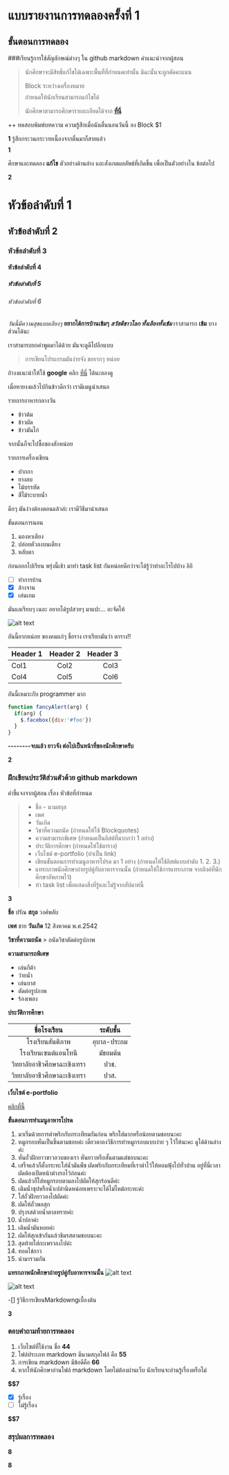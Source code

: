 # แบบรายงานการทดลองครั้งที่ 1

## ขั้นตอนการทดลอง

###เรียนรู้การใช้สัญลักษณ์ต่างๆ ใน github markdown
คำแนะนำจากผู้สอน
> นักศึกษาจะมีสิทธิ์แก้ไขได้เฉพาะพื้นที่ที่กำหนดเท่านั้น มิฉะนั้นจะถูกตัดคะแนน
> 
> Block ระหว่างเครื่องหมาย $$$$ กำหนดให้นักเรียนสามารถแก้ไขได้
> 
> นักศึกษาสามารถศึกษารายละเอียดได้จาก **[ที่นี่](https://ankworld.github.io/2017-10-3-How_to_Write_Github_Markdown.html)**

++ ทดสอบพิมพ์บทความ ความรู้สึกเมื่อฉันตื่นนอนวันนี้ ลง Block $1

**$$$$1**
รู้สึกกระวนกระวายเนื้องจากตื่นมาก็สายแล้ว
**$$$$1**

ศึกษาและทดลอง **แก้ไข** ตัวอย่างด้านล่าง และสังเกตผลลัพธ์ที่เกิดขึ้น เพื่อเป็นตัวอย่างใน ข้อต่อไป

**$$$$2**

# หัวข้อลำดับที่ 1
## หัวข้อลำดับที่ 2
### หัวข้อลำดับที่ 3
#### หัวข้อลำดับที่ 4
##### หัวข้อลำดับที่ 5
###### หัวข้อลำดับที่ 6

_วันนี้มีความสุขแบบเอียงๆ_
**อยากได้การบ้านเข้มๆ**
**_สวัสดีชาวโลก ทั้งเอียงทั้งเข้ม_**
เราสามารถ **เข้ม** บางส่วนได้นะ

เราสามารถยกคำพูดมาได้ด้วย มันจะดูดีไปอีกแบบ
> การเขียนโปรแกรมมันง่ายจัง ขอยากๆ หน่อย

ถ้างงแนะนำให้ใช้ **google** คลิก [ที่นี่](https://www.google.co.th) ได้นะลองดู

เมื่อหายงงแล้วไปกินข้าวดีกว่า เรามีเมนูนำเสนอ

รายการอาหารกลางวัน
- ข้าวต้ม
- ข้าวผัด
- ข้าวมันไก่

จากนั้นก็จะไปซื้อของสักหน่อย

รายการเครื่องเขียน
* ปากกา
* ยางลบ
* ไม้บรรทัด
* สีไม้ระบายน้ำ

ดึกๆ มันง่วงต้องตอนแล้วล่ะ เรามีวิธีมานำเสนอ

ขั้นตอนการนอน
1. มองหาเตียง
2. ปล่อยตัวลงบนเตียง
3. หลับตา

ก่อนออกไปเรียน พรุ่งนี้เช้า มาทำ task list กันหน่อยดีกว่าจะได้รู้ว่าทำอะไรไปบ้าง อิอิ

- [ ] ทำการบ้าน
- [x] ล้างจาน
- [x] เล่นเกม

มันแลเรียบๆ เนอะ อยากได้รูปสวยๆ มาแปะ... อะจัดให้

![alt text](https://scontent.fbkk5-6.fna.fbcdn.net/v/t1.0-9/20155972_1222776067867584_8222141954943801824_n.jpg?oh=4ecb5096824d2af420a7d68bd1d16323&oe=5A7D4107)

อันนี้ยากหน่อย ของคนแก่ๆ ชื่อราง เราเรียกมันว่า ตาราง!!

| Header 1 | Header 2 | Header 3 |
|----------|:--------:|---------:|
|Col1      |   Col2   |   Col3   |
|Col4      |   Col5   |   Col6   |

อันนี้เหมาะกับ programmer มาก

```javascript
function fancyAlert(arg) {
  if(arg) {
    $.facebox({div:'#foo'})
  }
}
```

**--------จบแล้ว ยาวจัง ต่อไปเป็นหน้าที่ของนักศึกษาครับ**

**$$$$2**


### ฝึกเขียนประวัติส่วนตัวด้วย github markdown
คำชี้แจงจากผู้สอน เรื่อง หัวข้อที่กำหนด
> - ชื่อ - นามสกุล
> - เพศ
> - วันเกิด
> - วิชาที่ความถนัด (กำหนดให้ใช้ Blockquotes)
> - ความสามารถพิเศษ (กำหนดเป็นลิสต์ที่มากกว่า 1 อย่าง)
> - ประวัติการศึกษา (กำหนดให้ใช้ตาราง)
> - เว็บไซต์ e-portfolio (ทำเป็น link)
> - เขียนขั้นตอนการทำเมนูอาหารโปรด มา 1 อย่าง (กำหนดให้ใช้ลิสต์แบบลำดับ 1. 2. 3.)
> - แทรกภาพนักศึกษาถ่ายรูปคู่กับอาหารจานนั้น (กำหนดให้ใช้การแทรกภาพ จากลิงค์ที่นักศึกษาอัพภาพไว้)
> - ทำ task list เพื่อแสดงสิ่งที่รู้และไม่รู้จากสัปดาห์นี้

**$$$$3**

**ชื่อ** ปรัณ **สกุล** วงศ์พลับ

**เพศ** ชาย
**วันเกิด** 12 สิงหาคม พ.ศ.2542

**วิชาที่ความถนัด** > ถนัดวิชาตัดต่อรูปภาพ

**ความสามารถพิเศษ** 
- เล่นกีต้า
- ว่ายน้ำ 
- เล่นบาส
- ตัดต่อรูปภาพ
- ร้องเพลง

**ประวัติการศึกษา**

| ชื่อโรงเรียน | ระดับชั้น |
|:---------:|:------:|
| โรงเรียนสันติภาพ| อุบาล-ประถม |
| โรงเรียนเซนต์แอนโทนี | มัธยมต้น |
| วิทยาลัยอาชีวศึกษาฉะเชิงเทรา | ปวช. |
| วิทยาลัยอาชีวศึกษาฉะเชิงเทรา | ปวส. |

**เว็บไซต์ e-portfolio**

[คลิกที่นี้](https://sites.google.com/site/parankawin/)

**ขั้นตอนการทำเมนูอาหารโปรด**
1. มาเริ่มด้วยการตำพริกกับกระเทียมกันก่อน พริกใส่มากหรือน้อยตามชอบนะคะ
2. หมูกรอบหั่นเป็นชิ้นตามชอบค่ะ เดี๋ยวตาลงวิธีการทำหมูกรอบแบบง่าย ๆ ไว้ให้นะคะ ดูได้ด้านล่างค่ะ
3. หั่นถั่วฝักยาวขาวอวบของเรา หั่นยาวหรือสั้นตามแต่ชอบนะคะ
4. เสร็จแล้วก็ตั้งกระทะใส่น้ำมันพืช ผัดพริกกับกระเทียมที่เราตำไว้ให้หอมฟุ้งไปทั่วบ้าน อยู่ที่นี่เวลาผัดต้องเปิดหน้าต่างรอไว้ก่อนค่ะ
5. ผัดแล้วก็ใส่หมูกรอบตามลงไปผัดให้สุกร้อนดีค่ะ
6. เติมน้ำซุปหรือน้ำเปล่านิดหน่อยเพราะจะได้ไม่ไหม้กระทะค่ะ
7. ใส่ถั่วฝักยาวลงไปผัดค่ะ
8. ผัดให้ถั่วพอสุก
9. ปรุงรสด้วยน้ำตาลทรายค่ะ
10. น้ำปลาค่ะ
11. เติมน้ำมันหอยค่ะ
12. ผัดให้สุกเข้ากันแล้วชิมรสตามชอบนะคะ
13. สุดท้ายใส่กะเพราลงไปค่ะ
14. ทอดไข่กาว
15. นำมารวมกัน

**แทรกภาพนักศึกษาถ่ายรูปคู่กับอาหารจานนั้น**
![alt text](https://scontent.fbkk10-1.fna.fbcdn.net/v/t1.0-9/21317913_943339305820819_5357985384932614059_n.jpg?oh=bb0196448eae648257708be228bdd3de&oe=5A6D4804)

![alt text](https://img.kapook.com/u/2016/surauch/cook1/padkapow23.jpg)

-[] รู้วิธีการเขียนMarkdowngเบื้องต้น

**$$$$3**

### ตอบคำถามท้ายการทดลอง

1. เว็บไซต์ที่ใช้งาน ชื่อ **$4    4$**
2. ไฟล์ประเภท markdown มีนามสกุลไฟล์ คือ **$5   5$**
3. การเขียน markdown มีข้อดีคือ **$6   6$** 
4. หากให้นักศึกษาอ่านไฟล์ markdown โดยไม่ต้องผ่านเว็บ นักเรียนจะอ่านรู้เรื่องหรือไม่ 

**$$7** 

- [x] รู้เรื่อง  
- [ ] ไม่รู้เรื่อง

**$$7** 

### สรุปผลการทดลอง

**$$$$8**


**$$$$8**
